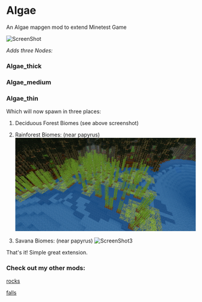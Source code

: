 # Algae
An Algae mapgen mod to extend Minetest Game

![ScreenShot](/Deciduous_Forest.png)

*Adds three Nodes:*

### Algae_thick
### Algae_medium
### Algae_thin

Which will now spawn in three places:

1. Deciduous Forest Biomes (see above screenshot)

2. Rainforest Biomes: (near papyrus)
![ScreenShot2](/Rainforest.png)

3. Savana Biomes: (near papyrus)
![ScreenShot3](/Savana_Reeds.png)

That's it! Simple great extension. 
### Check out my other mods:

[rocks](https://github.com/ExeVirus/rocks)

[falls](https://github.com/ExeVirus/falls)

